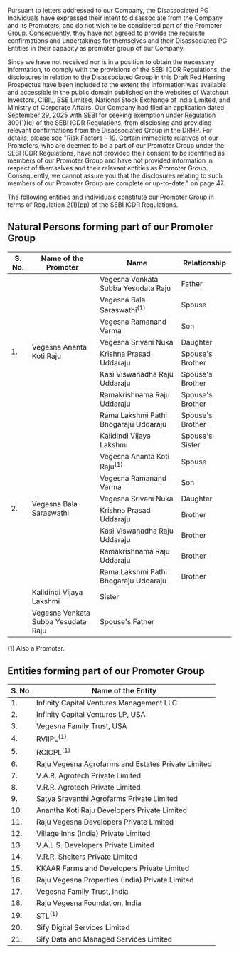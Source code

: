 Pursuant to letters addressed to our Company, the Disassociated PG Individuals have expressed their intent to disassociate from the Company and its Promoters, and do not wish to be considered part of the Promoter Group. Consequently, they have not agreed to provide the requisite confirmations and undertakings for themselves and their Disassociated PG Entities in their capacity as promoter group of our Company.

Since we have not received nor is in a position to obtain the necessary information, to comply with the provisions of the SEBI ICDR Regulations, the disclosures in relation to the Disassociated Group in this Draft Red Herring Prospectus have been included to the extent the information was available and accessible in the public domain published on the websites of Watchout Investors, CIBIL, BSE Limited, National Stock Exchange of India Limited, and Ministry of Corporate Affairs. Our Company had filed an application dated September 29, 2025 with SEBI for seeking exemption under Regulation 300(1)(c) of the SEBI ICDR Regulations, from disclosing and providing relevant confirmations from the Disassociated Group in the DRHP. For details, please see "Risk Factors – 19. Certain immediate relatives of our Promoters, who are deemed to be a part of our Promoter Group under the SEBI ICDR Regulations, have not provided their consent to be identified as members of our Promoter Group and have not provided information in respect of themselves and their relevant entities as Promoter Group. Consequently, we cannot assure you that the disclosures relating to such members of our Promoter Group are complete or up-to-date." on page 47.

The following entities and individuals constitute our Promoter Group in terms of Regulation 2(1)(pp) of the SEBI ICDR Regulations.

## Natural Persons forming part of our Promoter Group

<table><thead><tr><th>S. No.</th><th>Name of the Promoter</th><th>Name</th><th>Relationship</th></tr></thead><tbody><tr><td rowspan="8">1.</td><td rowspan="8">Vegesna Ananta Koti Raju</td><td>Vegesna Venkata Subba Yesudata Raju</td><td>Father</td></tr><tr><td>Vegesna Bala Saraswathi<sup>(1)</sup></td><td>Spouse</td></tr><tr><td>Vegesna Ramanand Varma</td><td>Son</td></tr><tr><td>Vegesna Srivani Nuka</td><td>Daughter</td></tr><tr><td>Krishna Prasad Uddaraju</td><td>Spouse's Brother</td></tr><tr><td>Kasi Viswanadha Raju Uddaraju</td><td>Spouse's Brother</td></tr><tr><td>Ramakrishnama Raju Uddaraju</td><td>Spouse's Brother</td></tr><tr><td>Rama Lakshmi Pathi Bhogaraju Uddaraju</td><td>Spouse's Brother</td></tr><tr><td rowspan="8">2.</td><td rowspan="8">Vegesna Bala Saraswathi</td><td>Kalidindi Vijaya Lakshmi</td><td>Spouse's Sister</td></tr><tr><td>Vegesna Ananta Koti Raju<sup>(1)</sup></td><td>Spouse</td></tr><tr><td>Vegesna Ramanand Varma</td><td>Son</td></tr><tr><td>Vegesna Srivani Nuka</td><td>Daughter</td></tr><tr><td>Krishna Prasad Uddaraju</td><td>Brother</td></tr><tr><td>Kasi Viswanadha Raju Uddaraju</td><td>Brother</td></tr><tr><td>Ramakrishnama Raju Uddaraju</td><td>Brother</td></tr><tr><td>Rama Lakshmi Pathi Bhogaraju Uddaraju</td><td>Brother</td></tr><tr><td></td><td>Kalidindi Vijaya Lakshmi</td><td>Sister</td></tr><tr><td></td><td>Vegesna Venkata Subba Yesudata Raju</td><td>Spouse's Father</td></tr></tbody></table>

(1) Also a Promoter.

## Entities forming part of our Promoter Group

<table><thead><tr><th>S. No</th><th>Name of the Entity</th></tr></thead><tbody><tr><td>1.</td><td>Infinity Capital Ventures Management LLC</td></tr><tr><td>2.</td><td>Infinity Capital Ventures LP, USA</td></tr><tr><td>3.</td><td>Vegesna Family Trust, USA</td></tr><tr><td>4.</td><td>RVIIPL<sup>(1)</sup></td></tr><tr><td>5.</td><td>RCICPL<sup>(1)</sup></td></tr><tr><td>6.</td><td>Raju Vegesna Agrofarms and Estates Private Limited</td></tr><tr><td>7.</td><td>V.A.R. Agrotech Private Limited</td></tr><tr><td>8.</td><td>V.R.R. Agrotech Private Limited</td></tr><tr><td>9.</td><td>Satya Sravanthi Agrofarms Private Limited</td></tr><tr><td>10.</td><td>Anantha Koti Raju Developers Private Limited</td></tr><tr><td>11.</td><td>Raju Vegesna Developers Private Limited</td></tr><tr><td>12.</td><td>Village Inns (India) Private Limited</td></tr><tr><td>13.</td><td>V.A.L.S. Developers Private Limited</td></tr><tr><td>14.</td><td>V.R.R. Shelters Private Limited</td></tr><tr><td>15.</td><td>KKAAR Farms and Developers Private Limited</td></tr><tr><td>16.</td><td>Raju Vegesna Properties (India) Private Limited</td></tr><tr><td>17.</td><td>Vegesna Family Trust, India</td></tr><tr><td>18.</td><td>Raju Vegesna Foundation, India</td></tr><tr><td>19.</td><td>STL<sup>(1)</sup></td></tr><tr><td>20.</td><td>Sify Digital Services Limited</td></tr><tr><td>21.</td><td>Sify Data and Managed Services Limited</td></tr></tbody></table>